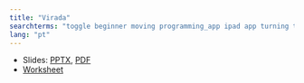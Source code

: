 ```yaml
---
title: "Virada"
searchterms: "toggle beginner moving programming_app ipad app turning tablet pivot spin point android virada"
lang: "pt"
---
```

 <ul>
 <li class="ng-binding">Slides:
 <a href="ProgrammingLessons/beginner/Turning.pptx">PPTX</a>,
 <a href="ProgrammingLessons/beginner/Turning.pdf">PDF</a>
 </li>
 <li><a href="ProgrammingLessons/beginner/Turning.docx">Worksheet</a>
 </li>
 
 </ul>
